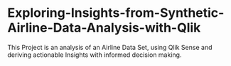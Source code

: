 # Exploring-Insights-from-Synthetic-Airline-Data-Analysis-with-Qlik
This Project is an analysis of an Airline Data Set, using Qlik Sense and deriving actionable Insights with informed decision making.
